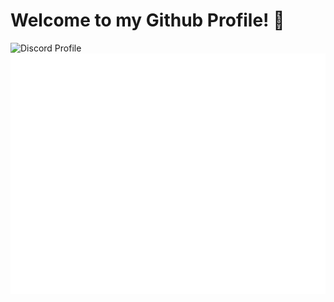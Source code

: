 # Welcome to my Github Profile! 👋

![Discord Profile](https://discord.c99.nl/widget/theme-4/645580301057392650.png)
![Metrics](https://github.com/poldis/poldis/blob/master/github-metrics.svg)
